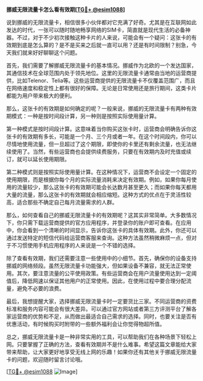 **挪威无限流量卡怎么看有效期[[TG💪+ @esim1088](https://t.me/s/esim1088)]**

说到挪威的无限流量卡，相信很多小伙伴都对它充满了好奇。尤其是在互联网如此发达的时代，一张可以随时随地畅享网络的SIM卡，简直就是现代生活的必备神器。不过，对于不少初次接触这种卡片的人来说，可能会有一个疑问：这张卡的有效期到底是怎么算的？是不是买来之后就一直可以用？还是有时间限制？别急，今天我们就来好好聊聊这个问题。

首先，我们需要了解挪威无限流量卡的基本情况。挪威作为北欧的一个发达国家，其通信技术在全球范围内处于领先地位。这里的无限流量卡通常由当地的运营商提供，比如Telenor、Telia等。这些运营商提供的无限流量卡不仅覆盖范围广，而且在网络速度和稳定性上都有很好的保障。无论是日常使用还是旅行期间，这类卡片都能为用户带来极大的便利。

那么，这张卡的有效期是如何确定的呢？一般来说，挪威的无限流量卡有两种有效期模式：一种是按时间段计算，另一种则是按照实际使用量计算。

第一种模式是按时间段计算。这意味着当你购买这张卡时，运营商会明确告诉你这张卡的有效期有多长，可能是一个月、三个月或者一年。在这个时间段内，你可以尽情地使用流量，但一旦超过了这个期限，即使你的卡里还有剩余流量，也无法继续使用了。当然，有些运营商也会提供续费服务，只要在有效期内及时充值或续订，就可以延长使用期限。

第二种模式则是按照实际使用量计算。在这种情况下，运营商不会设定一个固定的使用期限，而是根据你每个月的实际流量消耗来决定有效期。例如，如果你每月使用的流量较少，那么这张卡的有效期可能会长达数月甚至更久；而如果你每天都用大量的流量，那么这张卡的有效期就会相应缩短。这种方式的优点在于灵活性较高，适合那些不确定自己每月流量需求的人群。

那么，如何查看自己的挪威无限流量卡的有效期呢？这其实非常简单。大多数情况下，你只需下载运营商提供的官方应用程序，并登录你的账户即可查看。在应用中，你会看到一个清晰的时间显示，告诉你这张卡的具体有效期。此外，你还可以通过发送特定的短信代码给运营商客服来查询。这种方法虽然稍微麻烦一点，但对于不习惯使用手机应用程序的人来说是一个不错的选择。

除了查看有效期，我们还需要注意一些使用中的小细节。首先，确保你的设备支持挪威的网络频段。虽然无限流量卡功能强大，但如果设备不兼容，就无法正常使用。其次，要注意流量的公平使用政策。有些运营商会在用户流量使用达到一定阈值后，降低网速以保证其他用户的正常使用。因此，在使用过程中要合理分配流量，避免不必要的浪费。

最后，我想提醒大家，选择挪威无限流量卡时一定要货比三家。不同运营商的资费标准和服务内容可能会有很大差异。可以通过官方网站或者第三方评测平台了解各家运营商的优势和不足，从而做出最适合自己需求的选择。同时，也要关注是否有优惠活动，有时候购买时附带的一些额外福利会让你觉得物超所值。

总之，挪威无限流量卡是一种非常实用的工具，可以帮助我们在各种场景下轻松上网。只要掌握了正确的方法，查看有效期并不是什么难事。希望这篇文章能给大家带来帮助，让大家更好地享受无线上网的乐趣！如果你还有其他关于挪威无限流量卡的问题，欢迎随时留言讨论哦。

[[TG💪+ @esim1088](https://t.me/s/esim1088) ![Image](https://i.postimg.cc/4NQfJmqS/Snipaste-2025-05-13-00-14-12.png)]